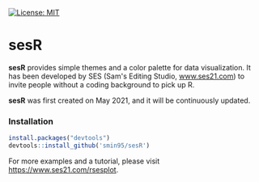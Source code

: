 [![License: MIT](https://img.shields.io/badge/License-MIT-yellow.svg)](https://github.com/smin95/sesR/blob/master/LICENSE)

# sesR

**sesR** provides simple themes and a color palette for data visualization. It has been developed by SES (Sam's Editing Studio, www.ses21.com) to invite people without a coding background to pick up R.

**sesR** was first created on May 2021, and it will be continuously updated.

### Installation

``` r
install.packages("devtools")
devtools::install_github('smin95/sesR')
```

For more examples and a tutorial, please visit https://www.ses21.com/rsesplot.
